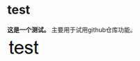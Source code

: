 # test
**这是一个测试。** 主要用于试用github仓库功能。

![image](https://github.com/sparkgetwild/test/blob/main/test/%E5%B1%8F%E5%B9%95%E6%88%AA%E5%9B%BE%202025-01-25%20142612.png)
